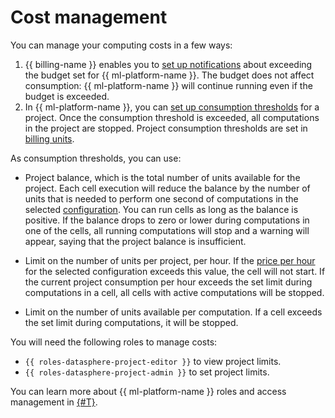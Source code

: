 # Cost management

You can manage your computing costs in a few ways:

1. {{ billing-name }} enables you to [set up notifications](../../billing/operations/budgets.md) about exceeding the budget set for {{ ml-platform-name }}. The budget does not affect consumption: {{ ml-platform-name }} will continue running even if the budget is exceeded.
1. In {{ ml-platform-name }}, you can [set up consumption thresholds](../operations/projects/restrictions.md) for a project. Once the consumption threshold is exceeded, all computations in the project are stopped. Project consumption thresholds are set in [billing units](../pricing.md#unit).

As consumption thresholds, you can use:

* Project balance, which is the total number of units available for the project. Each cell execution will reduce the balance by the number of units that is needed to perform one second of computations in the selected [configuration](../concepts/configurations.md). You can run cells as long as the balance is positive. If the balance drops to zero or lower during computations in one of the cells, all running computations will stop and a warning will appear, saying that the project balance is insufficient.

* Limit on the number of units per project, per hour. If the [price per hour](../pricing.md) for the selected configuration exceeds this value, the cell will not start. If the current project consumption per hour exceeds the set limit during computations in a cell, all cells with active computations will be stopped.

* Limit on the number of units available per computation. If a cell exceeds the set limit during computations, it will be stopped.

You will need the following roles to manage costs:

* `{{ roles-datasphere-project-editor }}` to view project limits.
* `{{ roles-datasphere-project-admin }}` to set project limits.

You can learn more about {{ ml-platform-name }} roles and access management in [{#T}](../security/index.md).
